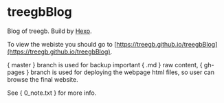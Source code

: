 # treegbBlog

Blog of treegb. Build by [Hexo](https://hexo.io/).

To view the webiste you should go to [https://treegb.github.io/treegbBlog](https://treegb.github.io/treegbBlog).

{ master } branch is used for backup important { .md } raw content, { gh-pages } branch is used for deploying the webpage html files, so user can browse the final website.

See { 0_note.txt } for more info.
